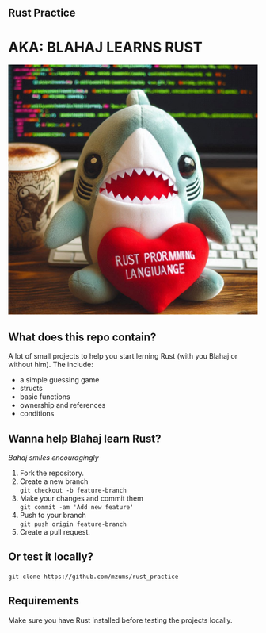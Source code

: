 ## Rust Practice
# AKA: BLAHAJ LEARNS RUST
![alt text](image.png)

## What does this repo contain?

A lot of small projects to help you start lerning Rust (with you Blahaj or without him).
The include:  
- a simple guessing game
- structs
- basic functions
- ownership and references
- conditions

## Wanna help Blahaj learn Rust?
*Bahaj smiles encouragingly*
1. Fork the repository.
2. Create a new branch  
    ```git checkout -b feature-branch```
3. Make your changes and commit them  
    ```git commit -am 'Add new feature'```
4. Push to your branch  
    ```git push origin feature-branch```
5. Create a pull request.

## Or test it locally?
```git clone https://github.com/mzums/rust_practice```

## Requirements
Make sure you have Rust installed before testing the projects locally.